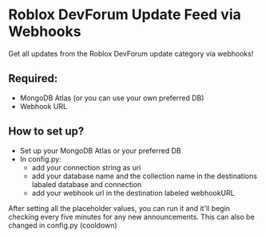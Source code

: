 # Roblox DevForum Update Feed via Webhooks
Get all updates from the Roblox DevForum update category via webhooks!

## Required:
- MongoDB Atlas (or you can use your own preferred DB)
- Webhook URL

## How to set up?
- Set up your MongoDB Atlas or your preferred DB
- In config.py:
   - add your connection string as uri
   - add your database name and the collection name in the destinations labaled database and connection
   - add your webhook url in the destination labeled webhookURL

After setting all the placeholder values, you can run it and it'll begin checking every five minutes for any new announcements. This can also be changed in config.py (cooldown)
